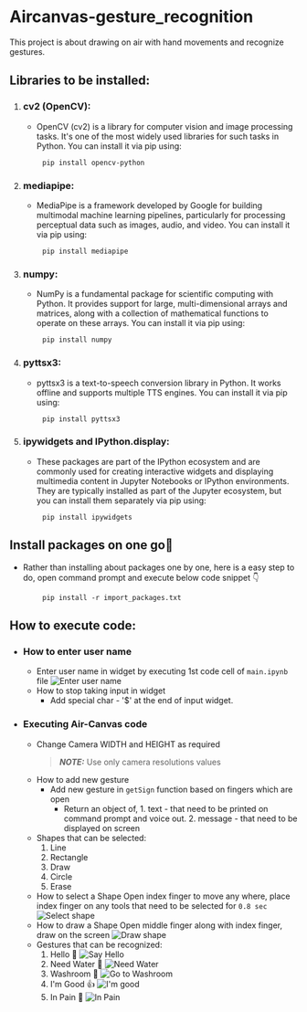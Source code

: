 # Aircanvas-gesture_recognition
This project is about drawing on air with hand movements and recognize gestures.

## Libraries to be installed:

1. ### cv2 (OpenCV): 
    - OpenCV (cv2) is a library for computer vision and image processing tasks. It's one of the most widely used libraries for such tasks in Python. You can install it via pip using:
```
        pip install opencv-python
```

2. ### mediapipe: 
    - MediaPipe is a framework developed by Google for building multimodal machine learning pipelines, particularly for processing perceptual data such as images, audio, and video. You can install it via pip using:
```
        pip install mediapipe
```

3. ### numpy: 
    - NumPy is a fundamental package for scientific computing with Python. It provides support for large, multi-dimensional arrays and matrices, along with a collection of mathematical functions to operate on these arrays. You can install it via pip using:
```
        pip install numpy
```

4. ### pyttsx3: 
    - pyttsx3 is a text-to-speech conversion library in Python. It works offline and supports multiple TTS engines. You can install it via pip using:
```
        pip install pyttsx3
```

5. ### ipywidgets and IPython.display: 
    - These packages are part of the IPython ecosystem and are commonly used for creating interactive widgets and displaying multimedia content in Jupyter Notebooks or IPython environments. They are typically installed as part of the Jupyter ecosystem, but you can install them separately via pip using:
```
        pip install ipywidgets
```
## Install packages on one go🚀
- Rather than installing about packages one by one, here is a easy step to do, open command prompt and execute below code snippet 👇
```
        pip install -r import_packages.txt
```

## How to execute code:
- ### How to enter user name
    - Enter user name in widget by executing 1st code cell of `main.ipynb` file
        ![Enter user name](./readme_assets/images/username.png)
    - How to stop taking input in widget
       -  Add special char - '$' at the end of input widget.
- ### Executing Air-Canvas code
    - Change Camera WIDTH and HEIGHT as required
        > **_NOTE:_** Use only camera resolutions values
    - How to add new gesture
        - Add new gesture in `getSign` function based on fingers which are open
            - Return an object of, 
                    1. text - that need to be printed on command prompt and voice out.
                    2. message - that need to be displayed on screen
    - Shapes that can be selected:
        1. Line 
        2. Rectangle
        3. Draw
        4. Circle
        5. Erase
    - How to select a Shape
        Open index finger to move any where, place index finger on any tools that need to be selected for `0.8 sec`
         ![Select shape](./readme_assets/images/select_shape.png)
    - How to draw a Shape
        Open middle finger along with index finger, draw on the screen
            ![Draw shape](./readme_assets/images/draw_shape.png)
    - Gestures that can be recognized:
        1. Hello 👋
            ![Say Hello](./readme_assets/images/Hello.png)
        2. Need Water 🥛
            ![Need Water](./readme_assets/images/water.png)
        3. Washroom 🚻
            ![Go to Washroom](./readme_assets/images/washroom.png)
        4. I'm Good 👍
            ![I'm good](./readme_assets/images/good.png)
        5. In Pain 🤒
            ![In Pain](./readme_assets/images/pain.png)
    
